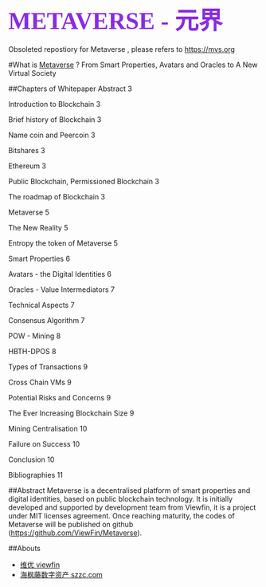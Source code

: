 <font color=#8A2BE2 size=7 face="微软雅黑">METAVERSE - 元界</font>
--------------------------------------

Obsoleted repostiory for Metaverse , please refers to <https://mvs.org> 

#What is [Metaverse](https://mvs.org) ?
From Smart Properties, Avatars and Oracles to A New Virtual Society

##Chapters of Whitepaper
Abstract    3

Introduction to Blockchain	3

Brief history of Blockchain	3

Name coin and Peercoin	3

Bitshares	3

Ethereum	3

Public Blockchain, Permissioned Blockchain	3

The roadmap of Blockchain	3

Metaverse	5

The New Reality	5

Entropy the token of Metaverse	5

Smart Properties	6

Avatars - the Digital Identities	6

Oracles - Value Intermediators	7

Technical Aspects	7

Consensus Algorithm	7

POW - Mining	8

HBTH-DPOS	8

Types of Transactions	9

Cross Chain VMs	9

Potential Risks and Concerns	9

The Ever Increasing Blockchain Size	9

Mining Centralisation	10

Failure on Success	10

Conclusion	10

Bibliographies	11



##Abstract
Metaverse is  a decentralised platform of smart properties and digital identities, based on public blockchain technology. It is initially developed and supported by development team from Viewfin, it is a project under MIT licenses agreement.
Once reaching maturity, the codes of Metaverse will be published on github (https://github.com/ViewFin/Metaverse).


##Abouts
* [维优 viewfin](http://viewfin.com)
* [海枫藤数字资产 szzc.com](https://szzc.com)


